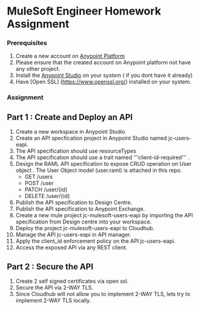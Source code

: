 # MuleSoft Engineer Homework Assignment

### Prerequisites
1. Create a new account on [Anypoint Platform](https://anypoint.mulesoft.com/login/)
2. Please ensure that the created account on Anypoint platform not have any other project.
3. Install the [Anypoint Studio](https://www.mulesoft.com/lp/dl/anypoint-mule-studio) on your system ( if you dont have it already)
4. Have [Open SSL] (https://www.openssl.org/) installed on your system.


### Assignment
## Part 1 : Create and Deploy an API
1. Create a new workspace in Anypoint Studio
2. Create an API specfication project in Anypoint Studio named jc-users-eapi.
3. The API specification should use resourceTypes 
4. The API specification should use a trait named '''client-id-required''' . 
5. Design the RAML API specification to expose CRUD operation on User object . The User Object model (user.raml) is attached in this repo.
    - GET /users
    - POST /user
    - PATCH /user/{id}
    - DELETE /user/{id}
6. Publish the API specification to Design Centre.
7. Publish the API specification to Anypoint Exchange.
8. Create a new mule project jc-mulesoft-users-eapi by importing the API specification from Design centre into your workspace. 
9. Deploy the project jc-mulesoft-users-eapi to Cloudhub.
10. Manage the API jc-users-eapi in API manager.
11. Apply the client_id enforcement policy on the API jc-users-eapi.
12. Access the exposed API via any REST client.

## Part 2 : Secure the API 
1. Create 2 self signed certificates via open ssl. 
2. Secure the API via 2-WAY TLS.
3. Since Cloudhub will not allow you to implement 2-WAY TLS, lets try to implement 2-WAY TLS locally.
